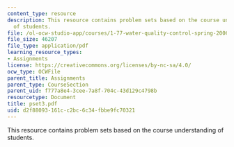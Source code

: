 ```yaml
---
content_type: resource
description: This resource contains problem sets based on the course understanding
  of students.
file: /ol-ocw-studio-app/courses/1-77-water-quality-control-spring-2006/d2f88093161cc2bc6c34fbbe9fc70321_pset3.pdf
file_size: 46207
file_type: application/pdf
learning_resource_types:
- Assignments
license: https://creativecommons.org/licenses/by-nc-sa/4.0/
ocw_type: OCWFile
parent_title: Assignments
parent_type: CourseSection
parent_uid: f777a8e4-3cee-7a8f-704c-43d129c4798b
resourcetype: Document
title: pset3.pdf
uid: d2f88093-161c-c2bc-6c34-fbbe9fc70321
---
```

This resource contains problem sets based on the course understanding of students.
